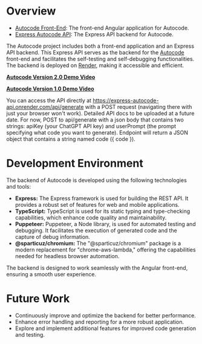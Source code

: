 # Overview

- [Autocode Front-End](https://github.com/emoryhubbard/autocode): The front-end Angular application for Autocode.
- [Express Autocode API](https://github.com/emoryhubbard/express-autocode-api): The Express API backend for Autocode.

The Autocode project includes both a front-end application and an Express API backend. This Express API serves as the backend for the [Autocode](https://autocode-five.vercel.app/) front-end and facilitates the self-testing and self-debugging functionalities. The backend is deployed on [Render](https://render.com/), making it accessible and efficient.

**[Autocode Version 2.0 Demo Video](https://youtu.be/Iq5_HaKzL6Y)**

**[Autocode Version 1.0 Demo Video](https://youtu.be/Iq5_HaKzL6Y)**

You can access the API directly at https://express-autocode-api.onrender.com/api/generate with a POST request (navigating there with just your browser won't work). Detailed API docs to be uploaded at a future date. For now, POST to api/generate with a json body that contains two strings: apiKey (your ChatGPT API key) and userPrompt (the prompt specifying what code you want to generate). Endpoint will return a JSON object that contains a string named code ({ code }).

# Development Environment

The backend of Autocode is developed using the following technologies and tools:

- **Express:** The Express framework is used for building the REST API. It provides a robust set of features for web and mobile applications.
- **TypeScript:** TypeScript is used for its static typing and type-checking capabilities, which enhance code quality and maintainability.
- **Puppeteer:** Puppeteer, a Node library, is used for automated testing and debugging. It facilitates the execution of generated code and the capture of debug information.
- **@sparticuz/chromium:** The "@sparticuz/chromium" package is a modern replacement for "chrome-aws-lambda," offering the capabilities needed for headless browser automation.

The backend is designed to work seamlessly with the Angular front-end, ensuring a smooth user experience.

# Future Work

- Continuously improve and optimize the backend for better performance.
- Enhance error handling and reporting for a more robust application.
- Explore and implement additional features for improved code generation and testing.